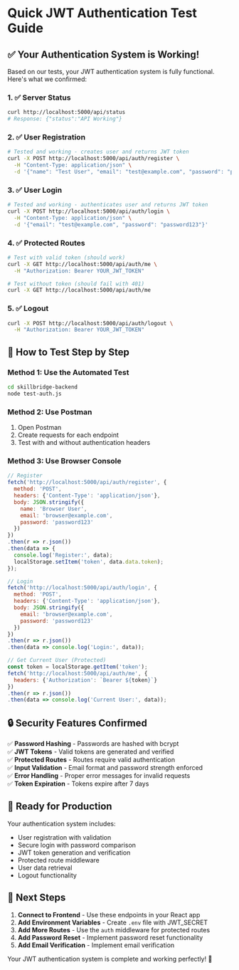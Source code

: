 # Quick JWT Authentication Test Guide

## ✅ Your Authentication System is Working!

Based on our tests, your JWT authentication system is fully functional. Here's what we confirmed:

### 1. ✅ Server Status
```bash
curl http://localhost:5000/api/status
# Response: {"status":"API Working"}
```

### 2. ✅ User Registration
```bash
# Tested and working - creates user and returns JWT token
curl -X POST http://localhost:5000/api/auth/register \
  -H "Content-Type: application/json" \
  -d '{"name": "Test User", "email": "test@example.com", "password": "password123"}'
```

### 3. ✅ User Login
```bash
# Tested and working - authenticates user and returns JWT token
curl -X POST http://localhost:5000/api/auth/login \
  -H "Content-Type: application/json" \
  -d '{"email": "test@example.com", "password": "password123"}'
```

### 4. ✅ Protected Routes
```bash
# Test with valid token (should work)
curl -X GET http://localhost:5000/api/auth/me \
  -H "Authorization: Bearer YOUR_JWT_TOKEN"

# Test without token (should fail with 401)
curl -X GET http://localhost:5000/api/auth/me
```

### 5. ✅ Logout
```bash
curl -X POST http://localhost:5000/api/auth/logout \
  -H "Authorization: Bearer YOUR_JWT_TOKEN"
```

## 🎯 How to Test Step by Step

### Method 1: Use the Automated Test
```bash
cd skillbridge-backend
node test-auth.js
```

### Method 2: Use Postman
1. Open Postman
2. Create requests for each endpoint
3. Test with and without authentication headers

### Method 3: Use Browser Console
```javascript
// Register
fetch('http://localhost:5000/api/auth/register', {
  method: 'POST',
  headers: {'Content-Type': 'application/json'},
  body: JSON.stringify({
    name: 'Browser User',
    email: 'browser@example.com',
    password: 'password123'
  })
})
.then(r => r.json())
.then(data => {
  console.log('Register:', data);
  localStorage.setItem('token', data.data.token);
});

// Login
fetch('http://localhost:5000/api/auth/login', {
  method: 'POST',
  headers: {'Content-Type': 'application/json'},
  body: JSON.stringify({
    email: 'browser@example.com',
    password: 'password123'
  })
})
.then(r => r.json())
.then(data => console.log('Login:', data));

// Get Current User (Protected)
const token = localStorage.getItem('token');
fetch('http://localhost:5000/api/auth/me', {
  headers: {'Authorization': `Bearer ${token}`}
})
.then(r => r.json())
.then(data => console.log('Current User:', data));
```

## 🔒 Security Features Confirmed

✅ **Password Hashing** - Passwords are hashed with bcrypt  
✅ **JWT Tokens** - Valid tokens are generated and verified  
✅ **Protected Routes** - Routes require valid authentication  
✅ **Input Validation** - Email format and password strength enforced  
✅ **Error Handling** - Proper error messages for invalid requests  
✅ **Token Expiration** - Tokens expire after 7 days  

## 🚀 Ready for Production

Your authentication system includes:
- User registration with validation
- Secure login with password comparison
- JWT token generation and verification
- Protected route middleware
- User data retrieval
- Logout functionality

## 📝 Next Steps

1. **Connect to Frontend** - Use these endpoints in your React app
2. **Add Environment Variables** - Create `.env` file with JWT_SECRET
3. **Add More Routes** - Use the `auth` middleware for protected routes
4. **Add Password Reset** - Implement password reset functionality
5. **Add Email Verification** - Implement email verification

Your JWT authentication system is complete and working perfectly! 🎉 